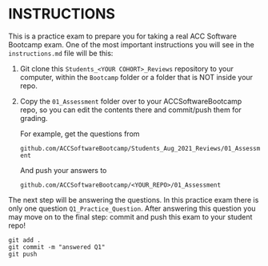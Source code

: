# INSTRUCTIONS
This is a practice exam to prepare you for taking a real ACC Software Bootcamp exam. One of the most important instructions you will see in the `instructions.md` file will be this:

1.  Git clone this `Students_<YOUR COHORT>_Reviews` repository to your computer, within the `Bootcamp` folder or a folder that is NOT inside your repo.

2.  Copy the `01_Assessment` folder over to your ACCSoftwareBootcamp repo, so you can edit the contents there and commit/push them for grading.

    For example, get the questions from

    `github.com/ACCSoftwareBootcamp/Students_Aug_2021_Reviews/01_Assessment`

    And push your answers to

    `github.com/ACCSoftwareBootcamp/<YOUR_REPO>/01_Assessment`

The next step will be answering the questions. In this practice exam there is only one question `Q1_Practice_Question`. After answering this question you may move on to the final step: commit and push this exam to your student repo!

```
git add .
git commit -m "answered Q1"
git push
```
